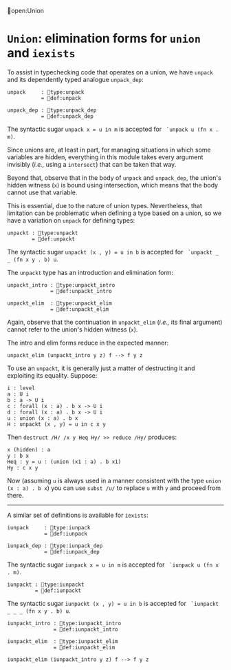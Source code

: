 open:Union
# `Union`: elimination forms for `union` and `iexists`

To assist in typechecking code that operates on a union, we have
`unpack` and its dependently typed analogue `unpack_dep`:

    unpack     : type:unpack
               = def:unpack

    unpack_dep : type:unpack_dep
               = def:unpack_dep

The syntactic sugar `unpack x = u in m` is accepted for
`` `unpack u (fn x . m)``.

Since unions are, at least in part, for managing situations in which
some variables are hidden, everything in this module takes every
argument invisibly (*i.e.,* using a `intersect`) that can be taken
that way.

Beyond that, observe that in the body of `unpack` and `unpack_dep`,
the union's hidden witness (`x`) is bound using intersection, which
means that the body cannot use that variable.

This is essential, due to the nature of union types.  Nevertheless,
that limitation can be problematic when defining a type based on a
union, so we have a variation on `unpack` for defining types:

    unpackt : type:unpackt
            = def:unpackt

The syntactic sugar `unpackt (x , y) = u in b` is accepted for
`` `unpackt _ _ (fn x y . b) u``.

The `unpackt` type has an introduction and elimination form:

    unpackt_intro : type:unpackt_intro
                  = def:unpackt_intro

    unpackt_elim  : type:unpackt_elim
                  = def:unpackt_elim

Again, observe that the continuation in `unpackt_elim` (*i.e.,* its
final argument) cannot refer to the union's hidden witness (`x`).

The intro and elim forms reduce in the expected manner:

    unpackt_elim (unpackt_intro y z) f --> f y z


To use an `unpackt`, it is generally just a matter of destructing it
and exploiting its equality.  Suppose:

    i : level
    a : U i
    b : a -> U i
    c : forall (x : a) . b x -> U i
    d : forall (x : a) . b x -> U i
    u : union (x : a) . b x
    H : unpackt (x , y) = u in c x y

Then `destruct /H/ /x y Heq Hy/ >> reduce /Hy/` produces:

    x (hidden) : a
    y : b x
    Heq : y = u : (union (x1 : a) . b x1)
    Hy : c x y

Now (assuming `u` is always used in a manner consistent with the type
`union (x : a) . b x`) you can use `subst /u/` to replace `u` with `y`
and proceed from there.

---

A similar set of definitions is available for `iexists`:

    iunpack     : type:iunpack
                = def:iunpack

    iunpack_dep : type:iunpack_dep
                = def:iunpack_dep

The syntactic sugar `iunpack x = u in m` is accepted for
`` `iunpack u (fn x . m)``.

    iunpackt : type:iunpackt
             = def:iunpackt

The syntactic sugar `iunpackt (x , y) = u in b` is accepted for
`` `iunpackt _ _ _ (fn x y . b) u``.

    iunpackt_intro : type:iunpackt_intro
                   = def:iunpackt_intro

    iunpackt_elim  : type:iunpackt_elim
                   = def:iunpackt_elim

    iunpackt_elim (iunpackt_intro y z) f --> f y z
